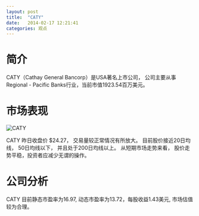 ```yaml
---
layout: post
title:  "CATY"
date:   2014-02-17 12:21:41
categories: 观点
---
```


# 简介
CATY（Cathay General Bancorp）是USA著名上市公司，
公司主要从事Regional - Pacific Banks行业，当前市值1923.54百万美元。

# 市场表现

![CATY](http://finviz.com/chart.ashx?t=CATY&ty=c&ta=1&p=d&s=l)

CATY 昨日收盘价 $24.27，
交易量较正常情况有所放大。
目前股价接近20日均线，
50日均线以下，
并且处于200日均线以上。
从短期市场走势来看，
股价走势平稳，投资者应减少无谓的操作。

# 公司分析
CATY 目前静态市盈率为16.97, 动态市盈率为13.72，每股收益1.43美元,
市场估值较为合理。

